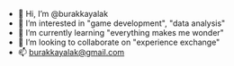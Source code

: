 - 👋 Hi, I’m @burakkayalak
- 👀 I’m interested in "game development", "data analysis"
- 🌱 I’m currently learning "everything makes me wonder"
- 💞️ I’m looking to collaborate on "experience exchange"
- 📫 burakkayalak@gmail.com

<!---
burakkayalak/burakkayalak is a ✨ special ✨ repository because its `README.md` (this file) appears on your GitHub profile.
You can click the Preview link to take a look at your changes.
--->
